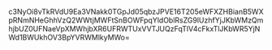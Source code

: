 c3NyOi8vTkRVdU9Ea3VNakk0TGpJd05qbzJPVE16T205eWFXZHBianB5WXpRNmNHeGhhVzQ2WWtjMWFtSnBOWFpqYldOblRsZG9lUzhfYjJKbWMzQmhjbUZ0UFNaeVpXMWhjbXR6UFRWTUxVVTJUQzFqTlV4cFkxTlJKbWR5YjNWd1BWUkhOV3BpYVRWMlkyMWo=
